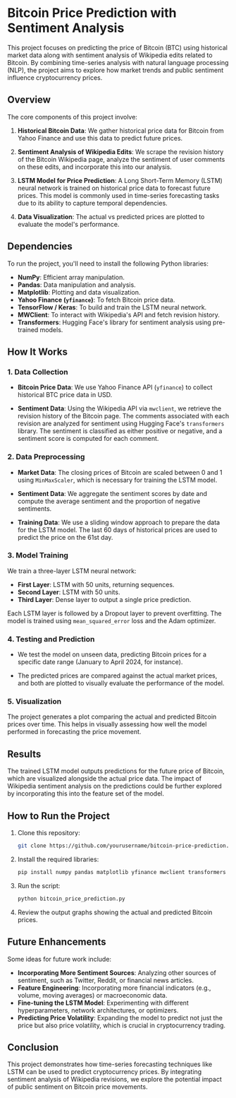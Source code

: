 

# Bitcoin Price Prediction with Sentiment Analysis

This project focuses on predicting the price of Bitcoin (BTC) using historical market data along with sentiment analysis of Wikipedia edits related to Bitcoin. By combining time-series analysis with natural language processing (NLP), the project aims to explore how market trends and public sentiment influence cryptocurrency prices.

## Overview

The core components of this project involve:

1. **Historical Bitcoin Data**: We gather historical price data for Bitcoin from Yahoo Finance and use this data to predict future prices.
   
2. **Sentiment Analysis of Wikipedia Edits**: We scrape the revision history of the Bitcoin Wikipedia page, analyze the sentiment of user comments on these edits, and incorporate this into our analysis.

3. **LSTM Model for Price Prediction**: A Long Short-Term Memory (LSTM) neural network is trained on historical price data to forecast future prices. This model is commonly used in time-series forecasting tasks due to its ability to capture temporal dependencies.

4. **Data Visualization**: The actual vs predicted prices are plotted to evaluate the model's performance.

## Dependencies

To run the project, you'll need to install the following Python libraries:

- **NumPy**: Efficient array manipulation.
- **Pandas**: Data manipulation and analysis.
- **Matplotlib**: Plotting and data visualization.
- **Yahoo Finance (`yfinance`)**: To fetch Bitcoin price data.
- **TensorFlow / Keras**: To build and train the LSTM neural network.
- **MWClient**: To interact with Wikipedia's API and fetch revision history.
- **Transformers**: Hugging Face's library for sentiment analysis using pre-trained models.

## How It Works

### 1. Data Collection

- **Bitcoin Price Data**: We use Yahoo Finance API (`yfinance`) to collect historical BTC price data in USD.
  
- **Sentiment Data**: Using the Wikipedia API via `mwclient`, we retrieve the revision history of the Bitcoin page. The comments associated with each revision are analyzed for sentiment using Hugging Face's `transformers` library. The sentiment is classified as either positive or negative, and a sentiment score is computed for each comment.

### 2. Data Preprocessing

- **Market Data**: The closing prices of Bitcoin are scaled between 0 and 1 using `MinMaxScaler`, which is necessary for training the LSTM model.
  
- **Sentiment Data**: We aggregate the sentiment scores by date and compute the average sentiment and the proportion of negative sentiments.

- **Training Data**: We use a sliding window approach to prepare the data for the LSTM model. The last 60 days of historical prices are used to predict the price on the 61st day.

### 3. Model Training

We train a three-layer LSTM neural network:
- **First Layer**: LSTM with 50 units, returning sequences.
- **Second Layer**: LSTM with 50 units.
- **Third Layer**: Dense layer to output a single price prediction.

Each LSTM layer is followed by a Dropout layer to prevent overfitting. The model is trained using `mean_squared_error` loss and the Adam optimizer.

### 4. Testing and Prediction

- We test the model on unseen data, predicting Bitcoin prices for a specific date range (January to April 2024, for instance).
  
- The predicted prices are compared against the actual market prices, and both are plotted to visually evaluate the performance of the model.

### 5. Visualization

The project generates a plot comparing the actual and predicted Bitcoin prices over time. This helps in visually assessing how well the model performed in forecasting the price movement.

## Results

The trained LSTM model outputs predictions for the future price of Bitcoin, which are visualized alongside the actual price data. The impact of Wikipedia sentiment analysis on the predictions could be further explored by incorporating this into the feature set of the model.

## How to Run the Project

1. Clone this repository:
   ```bash
   git clone https://github.com/yourusername/bitcoin-price-prediction.git
   ```

2. Install the required libraries:
   ```bash
   pip install numpy pandas matplotlib yfinance mwclient transformers tensorflow
   ```

3. Run the script:
   ```bash
   python bitcoin_price_prediction.py
   ```

4. Review the output graphs showing the actual and predicted Bitcoin prices.

## Future Enhancements

Some ideas for future work include:
- **Incorporating More Sentiment Sources**: Analyzing other sources of sentiment, such as Twitter, Reddit, or financial news articles.
- **Feature Engineering**: Incorporating more financial indicators (e.g., volume, moving averages) or macroeconomic data.
- **Fine-tuning the LSTM Model**: Experimenting with different hyperparameters, network architectures, or optimizers.
- **Predicting Price Volatility**: Expanding the model to predict not just the price but also price volatility, which is crucial in cryptocurrency trading.

## Conclusion

This project demonstrates how time-series forecasting techniques like LSTM can be used to predict cryptocurrency prices. By integrating sentiment analysis of Wikipedia revisions, we explore the potential impact of public sentiment on Bitcoin price movements.

